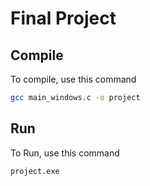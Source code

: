 # Final Project

## Compile

To compile, use this command

```bash
gcc main_windows.c -o project
```

## Run

To Run, use this command

```bash
project.exe
```
